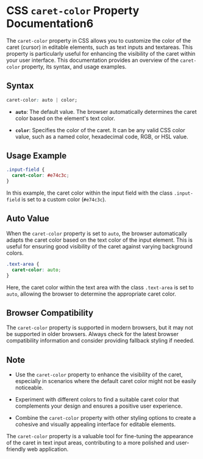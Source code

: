 # CSS `caret-color` Property Documentation6

The `caret-color` property in CSS allows you to customize the color of the caret (cursor) in editable elements, such as text inputs and textareas. This property is particularly useful for enhancing the visibility of the caret within your user interface. This documentation provides an overview of the `caret-color` property, its syntax, and usage examples.

## Syntax

```css
caret-color: auto | color;
```

- **`auto`**: The default value. The browser automatically determines the caret color based on the element's text color.

- **`color`**: Specifies the color of the caret. It can be any valid CSS color value, such as a named color, hexadecimal code, RGB, or HSL value.

## Usage Example

```css
.input-field {
  caret-color: #e74c3c;
}
```

In this example, the caret color within the input field with the class `.input-field` is set to a custom color (`#e74c3c`).

## Auto Value

When the `caret-color` property is set to `auto`, the browser automatically adapts the caret color based on the text color of the input element. This is useful for ensuring good visibility of the caret against varying background colors.

```css
.text-area {
  caret-color: auto;
}
```

Here, the caret color within the text area with the class `.text-area` is set to `auto`, allowing the browser to determine the appropriate caret color.

## Browser Compatibility

The `caret-color` property is supported in modern browsers, but it may not be supported in older browsers. Always check for the latest browser compatibility information and consider providing fallback styling if needed.

## Note

- Use the `caret-color` property to enhance the visibility of the caret, especially in scenarios where the default caret color might not be easily noticeable.

- Experiment with different colors to find a suitable caret color that complements your design and ensures a positive user experience.

- Combine the `caret-color` property with other styling options to create a cohesive and visually appealing interface for editable elements.

The `caret-color` property is a valuable tool for fine-tuning the appearance of the caret in text input areas, contributing to a more polished and user-friendly web application.
